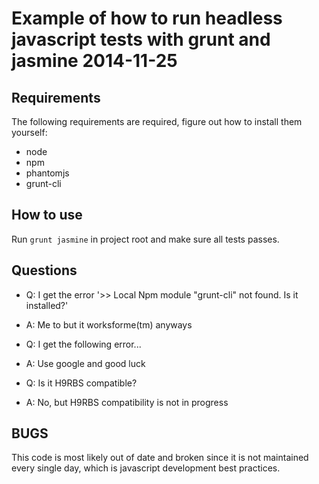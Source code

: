 # Example of how to run headless javascript tests with grunt and jasmine 2014-11-25

## Requirements

The following requirements are required, figure out how to install them yourself:

* node
* npm
* phantomjs
* grunt-cli

## How to use

Run `grunt jasmine` in project root and make sure all tests passes.

## Questions

* Q: I get the error '>> Local Npm module "grunt-cli" not found. Is it installed?'
* A: Me to but it worksforme(tm) anyways

* Q: I get the following error...
* A: Use google and good luck

* Q: Is it H9RBS compatible?
* A: No, but H9RBS compatibility is not in progress

## BUGS

This code is most likely out of date and broken since it is not maintained every single day, which is javascript development best practices.
